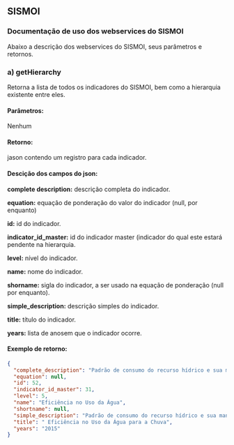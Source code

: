 ## SISMOI
### Documentação de uso dos webservices do SISMOI

Abaixo a descrição dos webservices do SISMOI, seus parâmetros e retornos.

### a) getHierarchy

Retorna a lista de todos os indicadores do SISMOI, bem como a hierarquia existente entre eles.

#### Parâmetros:
Nenhum

#### Retorno: 

jason contendo um registro para cada indicador. 

#### Descição dos campos do json:

**complete description:** descrição completa do indicador.

**equation:** equação de ponderação do valor do indicador (null, por enquanto)

**id:** id do indicador.

**indicator_id_master:** id do indicador master (indicador do qual este estará pendente na hierarquia.

**level:** nível do indicador.

**name:** nome do indicador.

**shorname:** sigla do indicador, a ser usado na equação de ponderação (null por enquanto).

**simple_description:** descrição simples do indicador.

**title:** título do indicador.

**years:** lista de anosem que o indicador ocorre.

#### Exemplo de retorno:

```json
{
  "complete_description": "Padrão de consumo do recurso hídrico e sua manutenção quanto à rede de distribuição de água. Informação resultante da composição de indicadores de perdas de água e consumo de água per capita.<br><br>Fonte:<br>Sistema Brasileiro de Monitoramento e Observação de Impactos da Mudança Climática - SISMOI",
  "equation": null,
  "id": 52,
  "indicator_id_master": 31,
  "level": 5,
  "name": "Eficiência no Uso da Água",
  "shortname": null,
  "simple_description": "Padrão de consumo do recurso hídrico e sua manutenção quanto à rede de distribuição",
  "title": " Eficiência no Uso da Água para a Chuva",
  "years": "2015"
}
```
